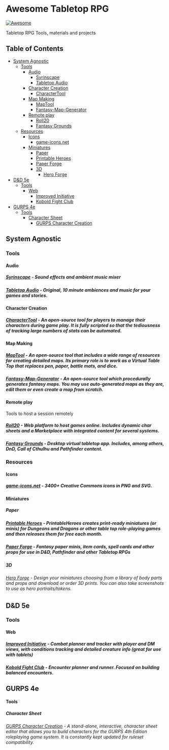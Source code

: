 # Awesome Tabletop RPG
[![Awesome](https://awesome.re/badge.svg)](https://awesome.re)

Tabletop RPG Tools, materials and projects

## Table of Contents

<!-- Use `npx markdown-toc -i README.md` to update this TOC -->

<!-- toc -->

- [System Agnostic](#system-agnostic)
  * [Tools](#tools)
    + [Audio](#audio)
      - [Syrinscape](#syrinscape)
      - [Tabletop Audio](#tabletop-audio)
    + [Character Creation](#character-creation)
      - [CharacterTool](#charactertool)
    + [Map Making](#map-making)
      - [MapTool](#maptool)
      - [Fantasy-Map-Generator](#fantasy-map-generator)
    + [Remote play](#remote-play)
      - [Roll20](#roll20)
      - [Fantasy Grounds](#fantasy-grounds)
  * [Resources](#resources)
    + [Icons](#icons)
      - [game-icons.net](#game-iconsnet)
    + [Miniatures](#miniatures)
      - [Paper](#paper)
      - [Printable Heroes](#printable-heroes)
      - [Paper Forge](#paper-forge)
      - [3D](#3d)
        * [Hero Forge](#hero-forge)
- [D&D 5e](#dd-5e)
  * [Tools](#tools-1)
    + [Web](#web)
      - [Improved Initiative](#improved-initiative)
      - [Kobold Fight Club](#kobold-fight-club)
- [GURPS 4e](#gurps-4e)
    + [Tools](#tools-2)
      - [Character Sheet](#character-sheet)
        * [GURPS Character Creation](#gurps-character-creation)

<!-- tocstop -->

## System Agnostic

### Tools

#### Audio

##### [Syrinscape](https://syrinscape.com/) - Sound effects and ambient music mixer
##### [Tabletop Audio](https://tabletopaudio.com/) - Original, 10 minute ambiences and music for your games and stories.

#### Character Creation

##### [CharacterTool](http://www.rptools.net/toolbox/character-tool/) - An open-source tool for players to manage their characters during game play. It is fully scripted so that the tediousness of tracking large numbers of stats can be automated.

#### Map Making
##### [MapTool](http://www.rptools.net/toolbox/maptool/) - An open-source tool that includes a wide range of resources for creating detailed maps. Its primary role is to work as a Virtual Table Top that replaces pen, paper, battle mats, and dice.
##### [Fantasy-Map-Generator](https://azgaar.github.io/Fantasy-Map-Generator/) - An open-source tool which procedurally generates fantasy maps. You may use auto-generated maps as they are, edit them or even create a map from scratch.

#### Remote play
Tools to host a session remotely

##### [Roll20](https://roll20.net/) - Web platform to host games online. Includes dynamic char sheets and a Marketplace with integrated content for several systems.
##### [Fantasy Grounds](https://www.fantasygrounds.com) - Desktop virtual tabletop app. Includes, among others, DnD, Call of Cthulhu and Pathfinder content.

### Resources

#### Icons

##### [game-icons.net](https://game-icons.net) - 3400+ Creative Commons icons in PNG and SVG.

#### Miniatures

##### Paper

##### [Printable Heroes](https://printableheroes.com) - PrintableHeroes creates print-ready miniatures (or minis) for Dungeons and Dragons or other table top role-playing games and then releases them for free each month.
##### [Paper Forge](https://www.patreon.com/paperforge) -  Fantasy paper minis, item cards, spell cards and other props for use in D&D, Pathfinder and other Tabletop RPGs

##### 3D

###### [Hero Forge](https://www.heroforge.com/) - Design your miniatures choosing from a library of body parts and props and download or order 3D prints. You can also take screenshots to use as hero portraits/tokens.

## D&D 5e

### Tools

#### Web

##### [Improved Initiative](http://www.improved-initiative.com/) - Combat planner and tracker with player and DM views, with conditions tracking and detailed creature info (great for use with tablets)
##### [Kobold Fight Club](http://kobold.club) - Encounter planner and runner. Focused on building balanced encounters.

## GURPS 4e

#### Tools

##### Character Sheet

###### [GURPS Character Creation](http://gurpscharactersheet.com/) - A stand-alone, interactive, character sheet editor that allows you to build characters for the GURPS 4th Edition roleplaying game system. It is constantly kept updated for ruleset compatibility.
